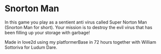 # Snorton Man

In this game you play as a sentient anti virus called Super Norton Man (Snorton Man for short). Your mission is to destroy the evil virus that has been filling up your storage with garbage!

Made in love2d using my platformerBase in 72 hours together with William Sottoriva for Ludum Dare.
